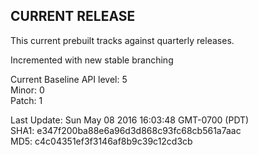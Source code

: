 ## CURRENT RELEASE
This current prebuilt tracks against quarterly releases.

Incremented with new stable branching <br />

Current Baseline API level: 5 <br />
Minor: 0 <br />
Patch: 1 <br />

Last Update: Sun May 08 2016 16:03:48 GMT-0700 (PDT) <br />
SHA1: e347f200ba88e6a96d3d868c93fc68cb561a7aac <br />
MD5: c4c04351ef3f3146af8b9c39c12cd3cb <br />

